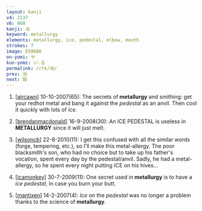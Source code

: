 ```yaml
---
layout: kanji
v4: 2137
v6: 808
kanji: 冶
keyword: metallurgy
elements: metallurgy, ice, pedestal, elbow, mouth
strokes: 7
image: E586B6
on-yomi: ヤ
kun-yomi: い.る
permalink: /rtk/冶/
prev: 治
next: 始
---
```


1) [<a href="http://kanji.koohii.com/profile/aircawn">aircawn</a>] 10-10-2007(65): The secrets of<strong> metallurgy</strong> and smithing: get your redhot metal and bang it against the <em>pedestal</em> as an anvil. Then cool it quickly with lots of <em>ice</em>.

2) [<a href="http://kanji.koohii.com/profile/brendanmacdonald">brendanmacdonald</a>] 16-9-2008(30): An ICE PEDESTAL is useless in<strong> METALLURGY</strong> since it will just melt.

3) [<a href="http://kanji.koohii.com/profile/wilsoncb">wilsoncb</a>] 22-8-2010(11): I get this confused with all the similar words (forge, tempering, etc.), so I&#039;ll make this metal-allergy. The poor blacksmith&#039;s son, who had no choice but to take up his father&#039;s vocation, spent every day by the pedestal/anvil. Sadly, he had a metal-allergy, so he spent every night putting ICE on his hives...

4) [<a href="http://kanji.koohii.com/profile/icamonkey">icamonkey</a>] 30-7-2009(11): One secret used in<strong> metallurgy</strong> is to have a <em>ice pedestal</em>, in case you burn your butt.

5) [<a href="http://kanji.koohii.com/profile/mantixen">mantixen</a>] 14-2-2007(4): <em>Ice</em> on the <em>pedestal</em> was no longer a problem thanks to the science of<strong> metallurgy</strong>.

